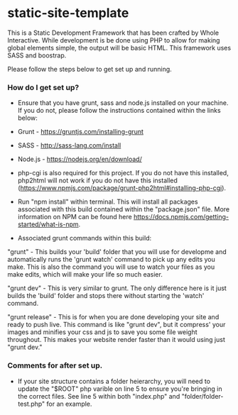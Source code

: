 # static-site-template

This is a Static Development Framework that has been crafted by Whole Interactive. While development is be done using PHP to allow for making global elements simple, the output will be basic HTML. This framework uses SASS and boostrap.

Please follow the steps below to get set up and running.

### How do I get set up? ###

- Ensure that you have grunt, sass and node.js installed on your machine. If you do not, please follow the instructions contained within the links below:
- Grunt - https://gruntjs.com/installing-grunt
- SASS - http://sass-lang.com/install
- Node.js - https://nodejs.org/en/download/

- php-cgi is also required for this project. If you do not have this installed, php2html will not work if you do not have this installed (https://www.npmjs.com/package/grunt-php2html#installing-php-cgi).

- Run "npm install" within terminal. This will install all packages associated with this build contained within the "package.json" file. More information on NPM can be found here https://docs.npmjs.com/getting-started/what-is-npm.

- Associated grunt commands within this build:

"grunt" - This builds your 'build' folder that you will use for developme and automatically runs the 'grunt watch' command to pick up any edits you make. This is also the command you will use to watch your files as you make edits, which will make your life so much easier.

"grunt dev" - This is very similar to grunt. The only difference here is it just builds the 'build' folder and stops there without starting the 'watch' command.

"grunt release" - This is for when you are done developing your site and ready to push live. This command is like "grunt dev", but it compress' your images and minifies your css and js to save you some file weight throughout. This makes your website render faster than it would using just "grunt dev."

### Comments for after set up.  ###

- If your site structure contains a folder heierarchy, you will need to update the "$ROOT" php varible on line 5 to ensure you're bringing in the correct files. See line 5 within both "index.php" and "folder/folder-test.php" for an example.
